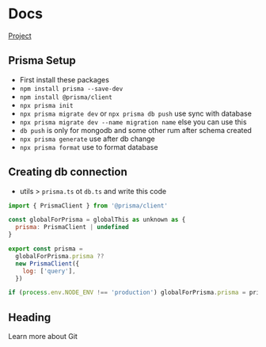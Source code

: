 # Docs

[Project](https://github.com/ZulianTiger/next-auth-udemy/)

## Prisma Setup

- First install these packages
- `npm install prisma --save-dev`
- `npm install @prisma/client`
- `npx prisma init`
- `npx prisma migrate dev` or `npx prisma db push` use sync with database
- `npx prisma migrate dev --name migration name` else you can use this
- `db push` is only for mongodb and some other rum after schema created
- `npx prisma generate` use after db change
- `npx prisma format` use to format database

## Creating db connection

- utils > `prisma.ts` ot `db.ts` and write this code

```js
import { PrismaClient } from '@prisma/client'

const globalForPrisma = globalThis as unknown as {
  prisma: PrismaClient | undefined
}

export const prisma =
  globalForPrisma.prisma ??
  new PrismaClient({
    log: ['query'],
  })

if (process.env.NODE_ENV !== 'production') globalForPrisma.prisma = prisma
```

## Heading

Learn more about Git
